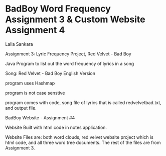 # BadBoy Word Frequency Assignment 3 & Custom Website Assignment 4
Lalla Sankara

Assignment 3: Lyric Frequency Project, Red Velvet - Bad Boy 

Java Program to list out the word frequency of lyrics in a song

Song: Red Velvet - Bad Boy English Version 

program uses Hashmap

program is not case senstive 

program comes with code, song file of lyrics that is called redvelvetbad.txt, and output file. 

BadBoy Website - Assignment #4

Website Built with html code in notes application.

Website Files are: both word clouds, red velvet website project which is html code, and all three word tree documents. The rest of the files are from Assignment 3. 
